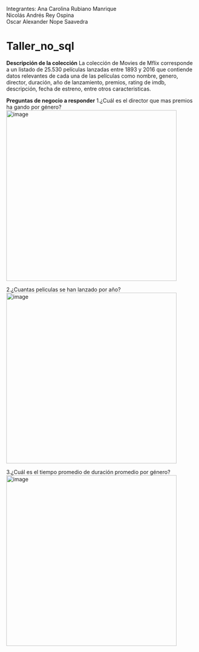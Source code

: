 
Integrantes:
Ana Carolina Rubiano Manrique<br>
Nicolás Andrés Rey Ospina<br>
Oscar Alexander Nope Saavedra<br>



# Taller_no_sql

**Descripción de la colección**
La colección de Movies de Mflix corresponde a un listado de 25.530 películas lanzadas entre 1893 y 2016 que contiende datos relevantes de cada una de las películas como nombre, genero, director, duración, año de lanzamiento, premios, rating de imdb, descripción, fecha de estreno, entre otros caracteristicas. 

**Preguntas de negocio a responder**
1.¿Cuál es el director que mas premios ha gando por género?
<br>
<img width="450" alt="image" src="https://user-images.githubusercontent.com/29616625/192156027-40f176de-4a6c-4be2-92e1-8b504604ffed.png">

2.¿Cuantas peliculas se han lanzado por año?
<br>
<img width="450" alt="image" src="https://user-images.githubusercontent.com/29616625/192156019-bd0fca9e-8e4b-4c2d-9a5d-fd200534380a.png">

3.¿Cuál es el tiempo promedio de duración promedio por género?
<br>
<img width="450" alt="image" src="https://user-images.githubusercontent.com/29616625/192155975-1bb7471a-1827-493b-9dae-ba3523fae63e.png">
